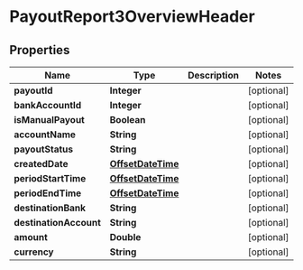 
# PayoutReport3OverviewHeader

## Properties
Name | Type | Description | Notes
------------ | ------------- | ------------- | -------------
**payoutId** | **Integer** |  |  [optional]
**bankAccountId** | **Integer** |  |  [optional]
**isManualPayout** | **Boolean** |  |  [optional]
**accountName** | **String** |  |  [optional]
**payoutStatus** | **String** |  |  [optional]
**createdDate** | [**OffsetDateTime**](OffsetDateTime.md) |  |  [optional]
**periodStartTime** | [**OffsetDateTime**](OffsetDateTime.md) |  |  [optional]
**periodEndTime** | [**OffsetDateTime**](OffsetDateTime.md) |  |  [optional]
**destinationBank** | **String** |  |  [optional]
**destinationAccount** | **String** |  |  [optional]
**amount** | **Double** |  |  [optional]
**currency** | **String** |  |  [optional]



